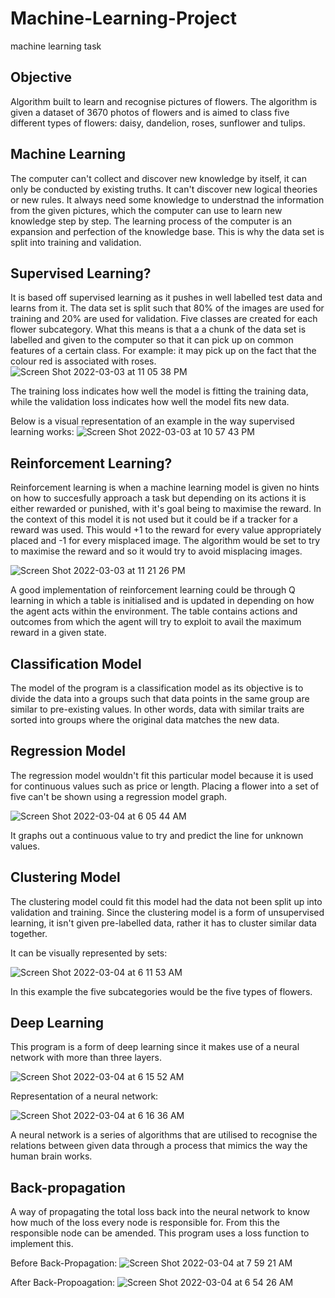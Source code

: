 # Machine-Learning-Project
machine learning task

## Objective
Algorithm built to learn and recognise pictures of flowers. The algorithm is given a dataset of 3670 photos of flowers and is aimed to class five different types of flowers: daisy, dandelion, roses, sunflower and tulips.

## Machine Learning
The computer can't collect and discover new knowledge by itself, it can only be conducted by existing truths. It can't discover new logical theories or new rules. It always need some knowledge to understnad the information from the given pictures, which the computer can use to learn new knowledge step by step. The learning process of the computer is an expansion and perfection of the knowledge base. This is why the data set is split into training and validation.


## Supervised Learning?
It is based off supervised learning as it pushes in well labelled test data and learns from it. The data set is split such that 80% of the images are used for training and 20% are used for validation. Five classes are created for each flower subcategory. What this means is that a a chunk of the data set is labelled and given to the computer so that it can pick up on common features of a certain class. For example: it may pick up on the fact that the colour red is associated with roses.
![Screen Shot 2022-03-03 at 11 05 38 PM](https://user-images.githubusercontent.com/99629733/156603463-8fce7527-4c9d-4a54-b6c6-0654a83ebfb1.png)

The training loss indicates how well the model is fitting the training data, while the validation loss indicates how well the model fits new data.




Below is a visual representation of an example in the way supervised learning works:
![Screen Shot 2022-03-03 at 10 57 43 PM](https://user-images.githubusercontent.com/99629733/156601925-3cd56a5c-9700-4e19-8c93-c1159375f7fc.png)

## Reinforcement Learning?

Reinforcement learning is when a machine learning model is given no hints on how to succesfully approach a task but depending on its actions it is either rewarded or punished, with it's goal being to maximise the reward. In the context of this model it is not used but it could be if a tracker for a reward was used. This would +1 to the reward for every value appropriately placed and -1 for every misplaced image. The algorithm would be set to try to maximise the reward and so it would try to avoid misplacing images.

![Screen Shot 2022-03-03 at 11 21 26 PM](https://user-images.githubusercontent.com/99629733/156606501-28dc72c2-70ec-4654-a29d-701feb1aa64d.png)

A good implementation of reinforcement learning could be through Q learning in which a table is initialised and is updated in depending on how the agent acts within the environment. The table contains actions and outcomes from which the agent will try to exploit to avail the maximum reward in a given state. 

## Classification Model

The model of the program is a classification model as its objective is to divide the data into a groups such that data points in the same group are similar to pre-existing values. In other words, data with similar traits are sorted into groups where the original data matches the new data.


## Regression Model
The regression model wouldn't fit this particular model because it is used for continuous values such as price or length. Placing a flower into a set of five can't be shown using a regression model graph.

![Screen Shot 2022-03-04 at 6 05 44 AM](https://user-images.githubusercontent.com/99629733/156667840-a6a52122-95f2-4cd4-9ad3-d1eabaa783de.png)

It graphs out a continuous value to try and predict the line for unknown values.

## Clustering Model
The clustering model could fit this model had the data not been split up into validation and training. Since the clustering model is a form of unsupervised learning, it isn't given pre-labelled data, rather it has to cluster similar data together. 

It can be visually represented by sets:

![Screen Shot 2022-03-04 at 6 11 53 AM](https://user-images.githubusercontent.com/99629733/156668548-a33071a6-84ed-44c9-aab2-01f2f70dd83d.png)

In this example the five subcategories would be the five types of flowers.

## Deep Learning
This program is a form of deep learning since it makes use of a neural network with more than three layers.

![Screen Shot 2022-03-04 at 6 15 52 AM](https://user-images.githubusercontent.com/99629733/156669034-a1966089-812f-41bc-8dc5-9fe346d508a2.png)


Representation of a neural network:

![Screen Shot 2022-03-04 at 6 16 36 AM](https://user-images.githubusercontent.com/99629733/156669123-417ce894-b6c6-4aa8-a63e-cf503c95c960.png)

A neural network is a series of algorithms that are utilised to recognise the relations between given data through a process that mimics the way the human brain works. 


## Back-propagation
A way of propagating the total loss back into the neural network to know how much of the loss every node is responsible for. From this the responsible node can be amended. This program uses a loss function to implement this.

Before Back-Propagation:
![Screen Shot 2022-03-04 at 7 59 21 AM](https://user-images.githubusercontent.com/99629733/156678907-8527626c-8a20-420c-9259-7ac5b864baf9.png)

After Back-Propoagation:
![Screen Shot 2022-03-04 at 6 54 26 AM](https://user-images.githubusercontent.com/99629733/156672955-23c618d2-91e9-4f94-be2d-192d9bacec33.png)
